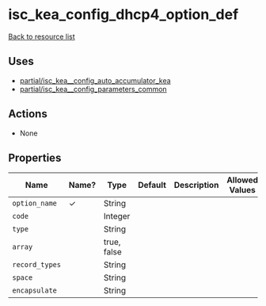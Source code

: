 # isc_kea_config_dhcp4_option_def

[Back to resource list](../README.md#resources)

## Uses

- [partial/isc_kea__config_auto_accumulator_kea](partial/isc_kea__config_auto_accumulator_kea.md)
- [partial/isc_kea__config_parameters_common](partial/isc_kea__config_parameters_common.md)

## Actions

- None

## Properties

| Name           | Name? | Type        | Default | Description | Allowed Values |
| -------------- | ----- | ----------- | ------- | ----------- | -------------- |
| `option_name`  | ✓     | String      |         |             |                |
| `code`         |       | Integer     |         |             |                |
| `type`         |       | String      |         |             |                |
| `array`        |       | true, false |         |             |                |
| `record_types` |       | String      |         |             |                |
| `space`        |       | String      |         |             |                |
| `encapsulate`  |       | String      |         |             |                |

